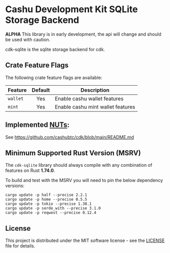 
# Cashu Development Kit SQLite Storage Backend

**ALPHA** This library is in early development, the api will change and should be used with caution.

cdk-sqlite is the sqlite storage backend for cdk.

## Crate Feature Flags

The following crate feature flags are available:

| Feature     | Default | Description                        |
|-------------|:-------:|------------------------------------|
| `wallet`    |   Yes   | Enable cashu wallet features       |
| `mint`      |   Yes   | Enable cashu mint wallet features  |

## Implemented [NUTs](https://github.com/cashubtc/nuts/):

See <https://github.com/cashubtc/cdk/blob/main/README.md>


## Minimum Supported Rust Version (MSRV)

The `cdk-sqlite` library should always compile with any combination of features on Rust **1.74.0**.

To build and test with the MSRV you will need to pin the below dependency versions:

```shell
cargo update -p half --precise 2.2.1
cargo update -p home --precise 0.5.5
cargo update -p tokio --precise 1.38.1
cargo update -p serde_with --precise 3.1.0
cargo update -p reqwest --precise 0.12.4
```

## License

This project is distributed under the MIT software license - see the [LICENSE](../../LICENSE) file for details.
